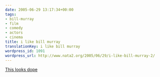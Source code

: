 ```yaml
---
date: 2005-06-29 13:17:34+00:00
tags:
- bill-murray
- film
- comedy
- actors
- cinema
title: i like bill murray
translationKey: i like bill murray
wordpress_id: 1091
wordpress_url: http://www.nata2.org/2005/06/29/i-like-bill-murray-2/
---
```


<a href="http://www.focusfeatures.com/viewer.php?f=broken_flowers&c=trailer&ext=mov&w=480&&h=270">This looks dope</a>